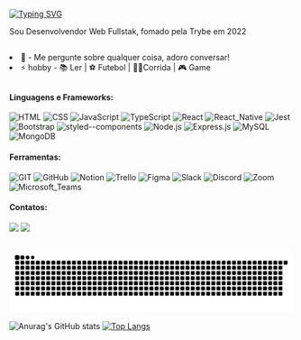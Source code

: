 [![Typing SVG](https://readme-typing-svg.demolab.com?font=Fira+Code&weight=500&size=26&pause=1000&color=C0FF25&random=false&width=600&separator=%3C&lines=%22Ol%C3%A1%2Ceu+sou+Walace+Nascimento+%3CDesenvolvedor+Web+Fullstack%F0%9F%98%8A%22)](https://git.io/typing-svg)

Sou Desenvolvendor Web Fullstak, fomado pela Trybe em 2022

##

</div>
  <div align="left" style="display: inline_block">
    <!-- <li> 🎓 - Estou estundando desenvolvimento Web Full Stack na <a href="https://betrybe.com">Trybe</a>.</li> -->
    <li> 💬 - Me pergunte sobre qualquer coisa, adoro conversar!</li>
    <li> ⚡ hobby - 📚 Ler | ⚽ Futebol | 🏃🏿Corrida | 🎮 Game </li>
  </div>
</div>

##

 #### Linguagens e Frameworks:   
<div style="display: inline_block">
  <!--Front-End --->
  <img alt="HTML" src="https://img.shields.io/badge/HTML-E34F26?&style=for-the-badge&logo=html5&logoColor=white"/>
  <img alt="CSS" src="https://img.shields.io/badge/CSS-1572B6?&style=for-the-badge&logo=css3&logoColor=white"/>
  <img alt="JavaScript" src="https://img.shields.io/badge/JavaScript-F7DF1E?style=for-the-badge&logo=javascript&logoColor=black"/>
  <img alt="TypeScript" src="https://img.shields.io/badge/TypeScript-007ACC?style=for-the-badge&logo=typescript&logoColor=white"/>
  <img alt="React" src="https://img.shields.io/badge/React-20232A?style=for-the-badge&logo=react&logoColor=61DAFB"/>
  <img alt="React_Native" src="https://img.shields.io/badge/React_Native-20232A?style=for-the-badge&logo=react&logoColor=61DAFB"/>
  <img alt="Jest" src="https://img.shields.io/badge/Jest-323330?style=for-the-badge&logo=Jest&logoColor=white"/>
  <img alt="Bootstrap" src="https://img.shields.io/badge/Bootstrap-563D7C?style=for-the-badge&logo=bootstrap&logoColor=white"/>
  <img alt="styled--components" src="https://img.shields.io/badge/styled--components-DB7093?style=for-the-badge&logo=styled-components&logoColor=white"/>
  <!--Back-End --->
  <img alt="Node.js" src="https://img.shields.io/badge/Node.js-43853D?style=for-the-badge&logo=node.js&logoColor=white"/>
  <img alt="Express.js" src="https://img.shields.io/badge/Express.js-404D59?style=for-the-badge&logo=express.js&logoColor=white"/>
  <!--<img alt="Java" src="https://img.shields.io/badge/Java-ED8B00?style=for-the-badge&logo=openjdk&logoColor=white"/>-->
  <img alt="MySQL" src="https://img.shields.io/badge/MySQL-005C84?style=for-the-badge&logo=mysql&logoColor=white">
  <img alt="MongoDB" src="https://img.shields.io/badge/MongoDB-4EA94B?style=for-the-badge&logo=mongodb&logoColor=white"/>
  <img alt="" src=""/>
  <img alt="" src=""/>
  
#### Ferramentas:
 <div style="display: inline_block">
 <!-- <img alt="VSCode" src="https://img.shields.io/badge/VS_Code-0078D4?style=for-the-badge&logo=visual%20studio%20code&logoColor=white"> -->
  <img alt="GIT" src="https://img.shields.io/badge/GIT-E44C30?style=for-the-badge&logo=git&logoColor=white">
  <img alt="GitHub" src="https://img.shields.io/badge/GitHub-100000?style=for-the-badge&logo=github&logoColor=white">
  <img alt="Notion" src="https://img.shields.io/badge/Notion-000000?style=for-the-badge&logo=notion&logoColor=white">
  <img alt="Trello" src="https://img.shields.io/badge/Trello-0052CC?style=for-the-badge&logo=trello&logoColor=white">
  <img alt="Figma" src="https://img.shields.io/badge/Figma-F24E1E?style=for-the-badge&logo=figma&logoColor=white"/>
  <img alt="Slack" src="https://img.shields.io/badge/Slack-4A154B?style=for-the-badge&logo=slack&logoColor=white"/>
  <img alt="Discord" src="https://img.shields.io/badge/Discord-7289DA?style=for-the-badge&logo=discord&logoColor=white"/>
  <img alt="Zoom" src="https://img.shields.io/badge/Zoom-2D8CFF?style=for-the-badge&logo=zoom&logoColor=white"/>
  <img alt="Microsoft_Teams" src="https://img.shields.io/badge/Microsoft_Teams-6264A7?style=for-the-badge&logo=microsoft-teams&logoColor=white"/>
  <img alt="" src=""/>
  <img alt="" src=""/>
 </div>
 
  #### Contatos:

 <div style="display: inline_block">
  <a href="https://linkedin.com/in/walace-nascimento-b53280245" target="_blank"><img src="https://img.shields.io/badge/-LinkedIn-%230077B5?style=for-the-badge&logo=linkedin&logoColor=white" target="_blank"></a>
  <a href="https://api.whatsapp.com/send?phone=5573999898281&text=" target="_blank">
  <img src="https://img.shields.io/badge/WhatsApp-25D366?style=for-the-badge&logo=whatsapp&logoColor=white" target="_blank"></a>
  <!--
   <a href="https://instagram.com/walacenascimento.una" target="_blank"><img src="https://img.shields.io/badge/-Instagram-%23E4405F?style=for-the-badge&logo=instagram&logoColor=white" target="_blank"></a>
    -->
</div>

##

    
  ##
  
<!--Cobrinha-->
![Snake animation](https://github.com/walacenascimento/walacenascimento/blob/output/github-contribution-grid-snake.svg)

<!-- STAR -->
![Anurag's GitHub stats](https://github-readme-stats.vercel.app/api?username=walacenascimento&show_icons=true&theme=merko)
[![Top Langs](https://github-readme-stats.vercel.app/api/top-langs/?username=walacenascimento&layout=compact)](https://github.com/walacenascimento/github-readme-stats)
